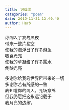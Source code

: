 ```yaml
---
title: 记载你
categories: "poem"
date: 2015-11-21 23:40:46
author: Herb
---
```

你闯入了我的黑夜\
带来一整片星空\
使我的海浮出了许多游鱼\
吸食光亮\
使我的草凝结了许多露水\
倒映光亮

多谢你给我的世界所带来的一切\
多谢你若有所感的一瞥\
我知道你的闯入，是场意外\
但我仍愿把这永远记载于\
我月亮的边缘\
